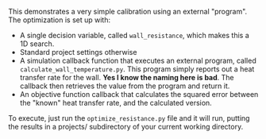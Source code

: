 This demonstrates a very simple calibration using an external "program".  The optimization is set up with:

 - A single decision variable, called `wall_resistance`, which makes this a 1D search.
 - Standard project settings otherwise
 - A simulation callback function that executes an external program, called `calculate_wall_temperature.py`.  This program simply reports out a heat transfer rate for the wall.  **Yes I know the naming here is bad**.  The callback then retrieves the value from the program and return it.
 - An objective function callback that calculates the squared error between the "known" heat transfer rate, and the calculated version.
 
To execute, just run the `optimize_resistance.py` file and it will run, putting the results in a projects/ subdirectory of your current working directory.
